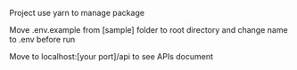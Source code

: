 <p>Project use yarn to manage package</p>
<p>Move .env.example from [sample] folder to root directory and change name to .env before run</p>
<p>Move to localhost:[your port]/api to see APIs document</p>